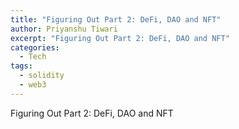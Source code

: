 ```yaml
---
title: "Figuring Out Part 2: DeFi, DAO and NFT"
author: Priyanshu Tiwari
excerpt: "Figuring Out Part 2: DeFi, DAO and NFT"
categories:
  - Tech
tags:
  - solidity
  - web3
---
```


Figuring Out Part 2: DeFi, DAO and NFT